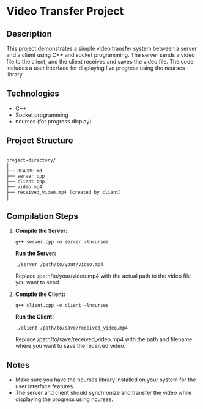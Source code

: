 # Video Transfer Project

## Description
This project demonstrates a simple video transfer system between a server and a client using C++ and socket programming. The server sends a video file to the client, and the client receives and saves the video file. The code includes a user interface for displaying live progress using the ncurses library.

## Technologies
- C++
- Socket programming
- ncurses (for progress display)

## Project Structure

```

project-directory/
│
├── README.md
├── server.cpp
├── client.cpp
├── video.mp4
├── received_video.mp4 (created by client)
│
```

## Compilation Steps
1. **Compile the Server:**
    ```
    g++ server.cpp -o server -lncurses
    ```
    **Run the Server:**

    ```
    ./server /path/to/your/video.mp4
    ```

    Replace /path/to/your/video.mp4 with the actual path to the video file you want to send.


2. **Compile the Client:**

    ```
    g++ client.cpp -o client -lncurses
    ```
    **Run the Client:**

    ```
    ./client /path/to/save/received_video.mp4
    ```
    Replace /path/to/save/received_video.mp4 with the path and filename where you want to save the received video.

## Notes
- Make sure you have the ncurses library installed on your system for the user interface features.
- The server and client should synchronize and transfer the video while displaying the progress using ncurses.